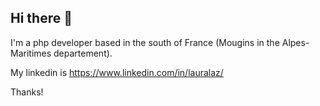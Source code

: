 ## Hi there 👋 

I'm a php developer based in the south of France (Mougins in the Alpes-Maritimes departement).

My linkedin is https://www.linkedin.com/in/lauralaz/ 

Thanks! 
